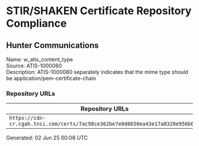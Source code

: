 # STIR/SHAKEN Certificate Repository Compliance

## Hunter Communications 

Name: w_atis_content_type\
Source: ATIS-1000080\
Description: ATIS-1000080 separately indicates that the mime type should be application/pem-certificate-chain
### Repository URLs

| Repository URLs | Not After |  Problems | Link |
|-----------------|-----------|-----------|------|
| `https://cdn-cr.cgah.tnsi.com/certs/7ac98ce362be7e0d6650ea43e17a8320e956b66a` | 11&#160;Apr&#160;27&#160;10:09&#160;UTC | true | [view](../../REPOS/85a76e3d0037d414e978fa098a2577862d9f5ff5/README.md) |


Generated: 02 Jun 25 00:08 UTC